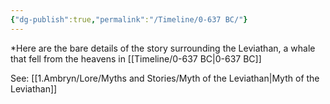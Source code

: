 ```yaml
---
{"dg-publish":true,"permalink":"/Timeline/0-637 BC/"}
---
```


*Here are the bare details of the story surrounding the Leviathan, a whale that fell from the heavens in [[Timeline/0-637 BC\|0-637 BC]]

See: [[1.Ambryn/Lore/Myths and Stories/Myth of the Leviathan\|Myth of the Leviathan]]